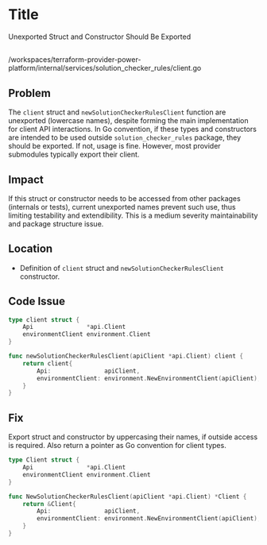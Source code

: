# Title

Unexported Struct and Constructor Should Be Exported

##

/workspaces/terraform-provider-power-platform/internal/services/solution_checker_rules/client.go

## Problem

The `client` struct and `newSolutionCheckerRulesClient` function are unexported (lowercase names), despite forming the main implementation for client API interactions. In Go convention, if these types and constructors are intended to be used outside `solution_checker_rules` package, they should be exported. If not, usage is fine. However, most provider submodules typically export their client.

## Impact

If this struct or constructor needs to be accessed from other packages (internals or tests), current unexported names prevent such use, thus limiting testability and extendibility. This is a medium severity maintainability and package structure issue.

## Location

- Definition of `client` struct and `newSolutionCheckerRulesClient` constructor.

## Code Issue

```go
type client struct {
	Api               *api.Client
	environmentClient environment.Client
}

func newSolutionCheckerRulesClient(apiClient *api.Client) client {
	return client{
		Api:               apiClient,
		environmentClient: environment.NewEnvironmentClient(apiClient),
	}
}
```

## Fix

Export struct and constructor by uppercasing their names, if outside access is required. Also return a pointer as Go convention for client types.

```go
type Client struct {
	Api               *api.Client
	environmentClient environment.Client
}

func NewSolutionCheckerRulesClient(apiClient *api.Client) *Client {
	return &Client{
		Api:               apiClient,
		environmentClient: environment.NewEnvironmentClient(apiClient),
	}
}
```
